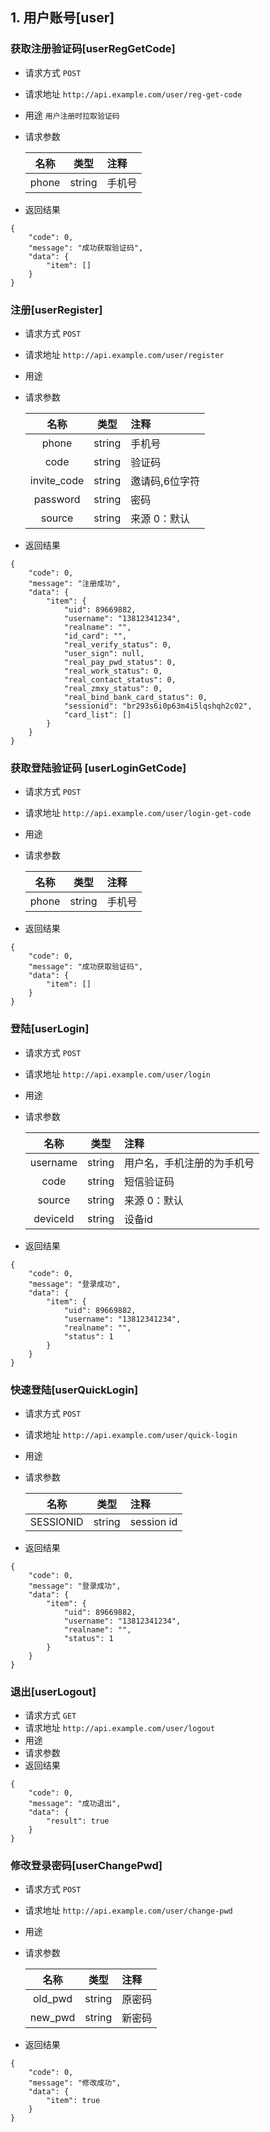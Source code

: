 ## 1. 用户账号[user]

### 获取注册验证码[userRegGetCode]
* 请求方式 `POST`
* 请求地址 `http://api.example.com/user/reg-get-code`
* 用途 `用户注册时拉取验证码`
* 请求参数 

    | 名称 | 类型 | 注释 |
    |:-------------:|:-------------:|:-------------|
    | phone | string | 手机号 |

* 返回结果
```
{
    "code": 0,
    "message": "成功获取验证码",
    "data": {
        "item": []
    }
}
```

### 注册[userRegister]
* 请求方式 `POST`
* 请求地址 `http://api.example.com/user/register`
* 用途 
* 请求参数 

    | 名称 | 类型 | 注释 |
    |:-------------:|:-------------:|:-------------|
    | phone | string | 手机号 |
    | code | string | 验证码 |
    | invite_code | string | 邀请码,6位字符 |
    | password | string | 密码 |
    | source | string | 来源 0：默认 |  

* 返回结果
```
{
    "code": 0,
    "message": "注册成功",
    "data": {
        "item": {
            "uid": 89669882,
            "username": "13812341234",
            "realname": "",
            "id_card": "",
            "real_verify_status": 0,
            "user_sign": null,
            "real_pay_pwd_status": 0,
            "real_work_status": 0,
            "real_contact_status": 0,
            "real_zmxy_status": 0,
            "real_bind_bank_card_status": 0,
            "sessionid": "br293s6i0p63m4i5lqshqh2c02",
            "card_list": []
        }
    }
}
```

### 获取登陆验证码 [userLoginGetCode]
* 请求方式 `POST`
* 请求地址 `http://api.example.com/user/login-get-code`
* 用途 
* 请求参数 

    | 名称 | 类型 | 注释 |
    |:-------------:|:-------------:|:-------------|
    | phone | string | 手机号 |

* 返回结果
```
{
    "code": 0,
    "message": "成功获取验证码",
    "data": {
        "item": []
    }
}
```

### 登陆[userLogin]
* 请求方式 `POST`
* 请求地址 `http://api.example.com/user/login`
* 用途 
* 请求参数 

    | 名称 | 类型 | 注释 |
    |:-------------:|:-------------:|:-------------|
    | username | string | 用户名，手机注册的为手机号 |
    | code | string | 短信验证码 |
    | source | string | 来源 0：默认 |
    | deviceId | string | 设备id |

* 返回结果
```
{
    "code": 0,
    "message": "登录成功",
    "data": {
        "item": {
            "uid": 89669882,
            "username": "13812341234",
            "realname": "",
            "status": 1
        }
    }
}
```

### 快速登陆[userQuickLogin]
* 请求方式 `POST`
* 请求地址 `http://api.example.com/user/quick-login`
* 用途 
* 请求参数 

    | 名称 | 类型 | 注释 |
    |:-------------:|:-------------:|:-------------|
    | SESSIONID | string | session id |

* 返回结果
```
{
    "code": 0,
    "message": "登录成功",
    "data": {
        "item": {
            "uid": 89669882,
            "username": "13812341234",
            "realname": "",
            "status": 1
        }
    }
}
```

### 退出[userLogout]
* 请求方式 `GET`
* 请求地址 `http://api.example.com/user/logout`
* 用途 
* 请求参数 
* 返回结果
```
{
    "code": 0,
    "message": "成功退出",
    "data": {
        "result": true
    }
}
```

### 修改登录密码[userChangePwd]
* 请求方式 `POST`
* 请求地址 `http://api.example.com/user/change-pwd`
* 用途 
* 请求参数 

    | 名称 | 类型 | 注释 |
    |:-------------:|:-------------:|:-------------|
    | old_pwd | string | 原密码 |
    | new_pwd | string | 新密码 |

* 返回结果
```
{
    "code": 0,
    "message": "修改成功",
    "data": {
        "item": true
    }
}
```